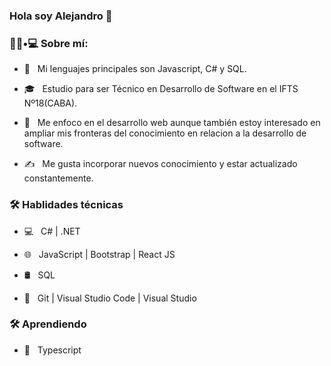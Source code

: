 ### Hola soy Alejandro 👋


<h3> 👨🏻•💻 Sobre mí: </h3>

- 🤔 &nbsp; Mi lenguajes principales son Javascript, C# y SQL.

- 🎓 &nbsp; Estudio para ser Técnico en Desarrollo de Software en el IFTS Nº18(CABA).

- 🌱 &nbsp; Me enfoco en el desarrollo web aunque también estoy interesado en ampliar mis fronteras del conocimiento en relacion a la desarrollo de software.

- ✍️ &nbsp; Me gusta incorporar nuevos conocimiento y estar actualizado constantemente.



<h3>🛠 Hablidades técnicas</h3>



- 💻 &nbsp;   C# | .NET

- 🌐 &nbsp;  JavaScript | Bootstrap | React JS

- 🛢 &nbsp; SQL 

- 🔧 &nbsp; Git | Visual Studio Code | Visual Studio



<h3>🛠 Aprendiendo</h3>

- 🔧 &nbsp; Typescript 

